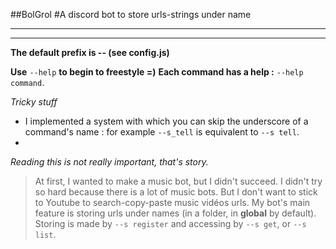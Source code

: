 ##BolGrol
#A discord bot to store urls-strings under name
________________________________________________
________________________________________________


**The default prefix is -- (see config.js)**

**Use** `--help` **to begin to freestyle =)**
**Each command has a help :** `--help command`.


*Tricky stuff*
- I implemented a system with which you can skip the underscore of a command's name : for example `--s_tell` is equivalent to `--s tell`.
-


*Reading this is not really important, that's story.*

> At first, I wanted to make a music bot, but I didn't succeed. I didn't try so hard because there is a lot of music bots. But I don't want to stick to Youtube to search-copy-paste music vidéos urls.
> My bot's main feature is storing urls under names (in a folder, in **global** by default). Storing is made by `--s register` and accessing by `--s get`, or `--s list`.
